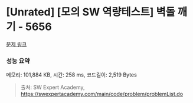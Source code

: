 # [Unrated] [모의 SW 역량테스트] 벽돌 깨기 - 5656 

[문제 링크](https://swexpertacademy.com/main/code/problem/problemDetail.do?contestProbId=AWXRQm6qfL0DFAUo) 

### 성능 요약

메모리: 101,884 KB, 시간: 258 ms, 코드길이: 2,519 Bytes



> 출처: SW Expert Academy, https://swexpertacademy.com/main/code/problem/problemList.do